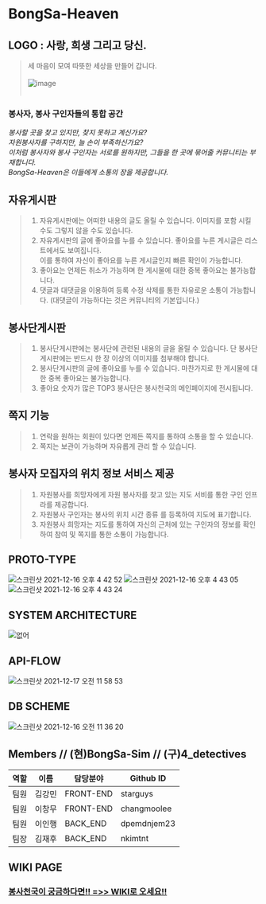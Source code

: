 # BongSa-Heaven

##  LOGO : 사랑, 희생 그리고 당신. 
> 세 마음이 모여 따뜻한 세상을 만들어 갑니다.<br></br>
![image](https://user-images.githubusercontent.com/84559872/144054147-eb0423cd-cb5a-4432-9fb6-8403f93e8483.png)<br></br>


### 봉사자, 봉사 구인자들의 통합 공간
_봉사할 곳을 찾고 있지만, 찾지 못하고 계신가요?\
자원봉사자를 구하지만, 늘 손이 부족하신가요?\
이처럼 봉사자와 봉사 구인자는 서로를 원하지만, 그들을 한 곳에 묶어줄 커뮤니티는 부재합니다.\
BongSa-Heaven은 이들에게 소통의 장을 제공합니다._

## 자유게시판
> 1. 자유게시판에는 어떠한 내용의 글도 올릴 수 있습니다. 이미지를 포함 시킬 수도 그렇지 않을 수도 있습니다.
> 2. 자유게시판의 글에 좋아요를 누를 수 있습니다. 좋아요를 누른 게시글은 리스트에서도 보여집니다.\
>  이를 통하여 자신이 좋아요를 누른 게시글인지 빠른 확인이 가능합니다.
> 3. 좋아요는 언제든 취소가 가능하며 한 게시물에 대한 중복 좋아요는 불가능합니다.
> 4. 댓글과 대댓글을 이용하여 등록 수정 삭제를 통한 자유로운 소통이 가능합니다. (대댓글이 가능하다는 것은 커뮤니티의 기본입니다.) 

## 봉사단게시판
> 1. 봉사단게시판에는 봉사단에 관련된 내용의 글을 올릴 수 있습니다. 단 봉사단게시판에는 반드시 한 장 이상의 이미지를 첨부해야 합니다.
> 2. 봉사단게시판의 글에 좋아요를 누를 수 있습니다. 마찬가지로 한 게시물에 대한 중복 좋아요는 불가능합니다. 
> 3. 좋아요 숫자가 많은 TOP3 봉사단은 봉사천국의 메인페이지에 전시됩니다.

## 쪽지 기능 
>1. 연락을 원하는 회원이 있다면 언제든 쪽지를 통하여 소통을 할 수 있습니다.
>2. 쪽지는 보관이 가능하며 자유롭게 관리 할 수 있습니다.

## 봉사자 모집자의 위치 정보 서비스 제공
>1. 자원봉사를 희망자에게 자원 봉사자를 찾고 있는 지도 서비를 통한 구인 인프라를 제공합니다.
>2. 자원봉사 구인자는 봉사의 위치 시간 종류 를 등록하여 지도에 표기합니다. 
>3. 자원봉사 희망자는 지도를 통하여 자신의 근처에 있는 구인자의 정보를 확인하여 참여 및 쪽지를 통한 소통이 가능합니다.




## PROTO-TYPE
![스크린샷 2021-12-16 오후 4 42 52](https://user-images.githubusercontent.com/83863101/146329317-bb912263-a190-496d-be22-02b43fb5bccc.png)
![스크린샷 2021-12-16 오후 4 43 05](https://user-images.githubusercontent.com/83863101/146329327-8770b5f1-0ffd-4673-bb34-2d339a171a10.png)
![스크린샷 2021-12-16 오후 4 43 24](https://user-images.githubusercontent.com/83863101/146329329-44ec3f95-c316-4355-ad5f-f2bb1c06a07c.png)


## SYSTEM ARCHITECTURE
![없어](https://media.discordapp.net/attachments/907147754386640903/920917038560575588/7fa0b62e48229900.png?width=1000&height=800)

## API-FLOW
![스크린샷 2021-12-17 오전 11 58 53](https://user-images.githubusercontent.com/83863101/146481986-a996d0c4-5833-41a6-93c2-af5ab9a1d7e7.png)

## DB SCHEME
![스크린샷 2021-12-16 오전 11 36 20](https://user-images.githubusercontent.com/83863101/146297641-72c26b3e-184a-4486-9c7f-0c27598bb727.png)



## Members // (현)BongSa-Sim  // (구)4_detectives
역할 | 이름 | 담당분야 | Github ID
--- | --- | ------ | ---------
팀원 | 김강민 | FRONT-END | starguys
팀원 | 이창무 | FRONT-END | changmoolee
팀원 | 이인행 | BACK_END | dpemdnjem23
팀장 | 김재후 | BACK_END | nkimtnt

## WIKI PAGE
### [봉사천국이 궁금하다면!! =>> WIKI로 오세요!!](https://github.com/codestates/BongSa-Heaven/wiki)
